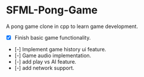 # SFML-Pong-Game

A pong game clone in cpp to learn game development.

- [x] Finish basic game functionality.
- [-] Implement game history ui feature.
- [-] Game audio implementation.
- [-] add play vs AI feature.
- [-] add network support.